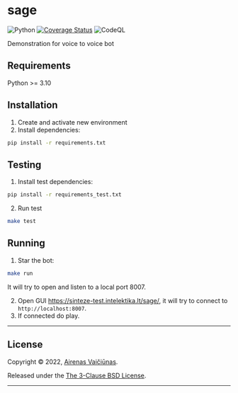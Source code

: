 # sage

![Python](https://github.com/airenas/sage/workflows/Python/badge.svg) [![Coverage Status](https://coveralls.io/repos/github/airenas/sage/badge.svg?branch=main)](https://coveralls.io/github/airenas/sage?branch=main) ![CodeQL](https://github.com/airenas/sage/workflows/CodeQL/badge.svg)

Demonstration for voice to voice bot

## Requirements

Python >= 3.10

## Installation

1. Create and activate new environment
2. Install dependencies:

```sh
pip install -r requirements.txt
```

## Testing

1. Install test dependencies:

```sh
pip install -r requirements_test.txt
```

2. Run test

```sh
make test
```

## Running

1. Star the bot:

```sh
make run
```

It will try to open and listen to a local port 8007.

2. Open GUI https://sinteze-test.intelektika.lt/sage/, it will try to connect to `http://localhost:8007`.
3. If connected do play.

---

## License

Copyright © 2022, [Airenas Vaičiūnas](https://github.com/airenas).

Released under the [The 3-Clause BSD License](LICENSE).

---
